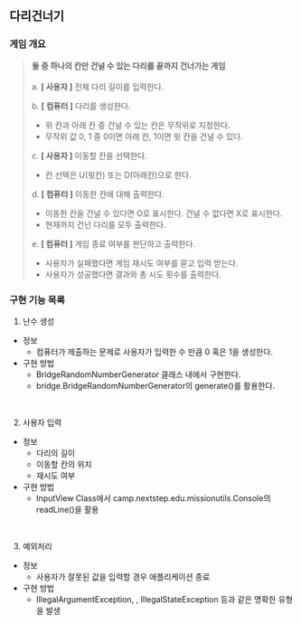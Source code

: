 ## 다리건너기

### 게임 개요

> **둘 중 하나의 칸만 건널 수 있는 다리를 끝까지 건너가는 게임**   
> <br />
> a. **[ 사용자 ]** 전체 다리 길이를 입력한다.
>
> b. **[ 컴퓨터 ]** 다리를 생성한다.
>   * 위 칸과 아래 칸 중 건널 수 있는 칸은 무작위로 지정한다.
>   * 무작위 값 0, 1 중 0이면 아래 칸, 1이면 윗 칸을 건널 수 있다.
>
> c. **[ 사용자 ]** 이동할 칸을 선택한다.
>   * 칸 선택은 U(윗칸) 또는 D(아래칸)으로 한다.
>
> d. **[ 컴퓨터 ]** 이동한 칸에 대해 출력한다. 
>   * 이동한 칸을 건널 수 있다면 O로 표시한다. 건널 수 없다면 X로 표시한다.
>   * 현재까지 건넌 다리를 모두 출력한다.
> 
> e. **[ 컴퓨터 ]** 게임 종료 여부를 판단하고 출력한다.
>   * 사용자가 실패했다면 게임 재시도 여부를 묻고 입력 받는다.
>   * 사용자가 성공했다면 결과와 총 시도 횟수를 출력한다. 

### 구현 기능 목록

1. 난수 생성
* 정보
    * 컴퓨터가 제출하는 문제로 사용자가 입력한 수 만큼 0 혹은 1을 생성한다. 
* 구현 방법
    * BridgeRandomNumberGenerator 클래스 내에서 구현한다.
    * bridge.BridgeRandomNumberGenerator의 generate()를 활용한다.

<br />

2. 사용자 입력
* 정보
    * 다리의 길이
    * 이동할 칸의 위치
    * 재시도 여부
* 구현 방법
    * InputView Class에서 camp.nextstep.edu.missionutils.Console의 readLine()을 활용

<br />

3. 예외처리
* 정보
    * 사용자가 잘못된 값을 입력할 경우 애플리케이션 종료
* 구현 방법
    * IllegalArgumentException, , IllegalStateException 등과 같은 명확한 유형을 발생

